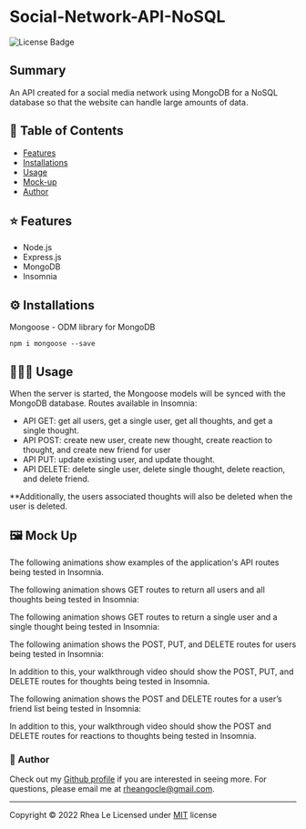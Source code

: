 # Social-Network-API-NoSQL

![License Badge](https://img.shields.io/github/license/mmeii/workout-tracker)

## Summary

An API created for a social media network using MongoDB for a NoSQL database so that the website can handle large amounts of data.

## 📃 Table of Contents

* [Features](#features)
* [Installations](#installations)
* [Usage](#usage)
* [Mock-up](#mock-up)
* [Author](#author)

## ⭐ Features

* Node.js
* Express.js
* MongoDB
* Insomnia

## ⚙ Installations

Mongoose - ODM library for MongoDB

```
npm i mongoose --save
```

## 👩🏻‍💻 Usage

When the server is started, the Mongoose models will be synced with the MongoDB database.
Routes available in Insomnia:

* API GET: get all users, get a single user, get all thoughts, and get a single thought.
* API POST: create new user, create new thought, create reaction to thought, and create new friend for user
* API PUT: update existing user, and update thought.
* API DELETE: delete single user, delete single thought, delete reaction, and delete friend.

**Additionally, the users associated thoughts will also be deleted when the user is deleted.

## 🖼 Mock Up

The following animations show examples of the application's API routes being tested in Insomnia.

The following animation shows GET routes to return all users and all thoughts being tested in Insomnia:

The following animation shows GET routes to return a single user and a single thought being tested in Insomnia:

The following animation shows the POST, PUT, and DELETE routes for users being tested in Insomnia:

In addition to this, your walkthrough video should show the POST, PUT, and DELETE routes for thoughts being tested in Insomnia.

The following animation shows the POST and DELETE routes for a user’s friend list being tested in Insomnia:

In addition to this, your walkthrough video should show the POST and DELETE routes for reactions to thoughts being tested in Insomnia.

### 👋 Author

Check out my [Github profile](https://github.com/rheangocle) if you are interested in seeing more. For questions, please email me at rheangocle@gmail.com.

---
Copyright © 2022 Rhea Le
Licensed under [MIT](License) license
